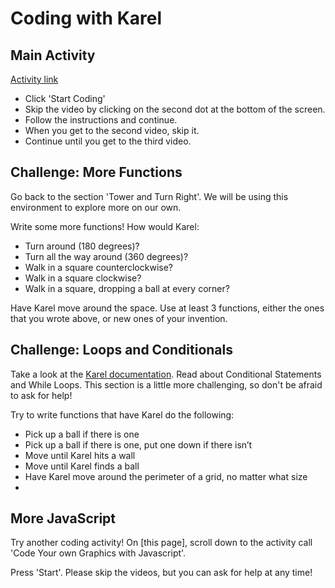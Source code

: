 # Coding with Karel

## Main Activity

[Activity link](http://hourofcode.codehs.com/)

*  Click 'Start Coding'
*  Skip the video by clicking on the second dot at the bottom of the screen.
*  Follow the instructions and continue.
*  When you get to the second video, skip it.
*  Continue until you get to the third video.

## Challenge: More Functions

Go back to the section 'Tower and Turn Right'. We will be using this environment
to explore more on our own.

Write some more functions! How would Karel:

*  Turn around (180 degrees)?
*  Turn all the way around (360 degrees)?
*  Walk in a square counterclockwise?
*  Walk in a square clockwise?
*  Walk in a square, dropping a ball at every corner?

Have Karel move around the space. Use at least 3 functions, either the ones that
you wrote above, or new ones of your invention.

## Challenge: Loops and Conditionals

Take a look at the [Karel documentation](https://codehs.com/glossary/term/40).
Read about Conditional Statements and While Loops. This section is a little more
challenging, so don't be afraid to ask for help!

Try to write functions that have Karel do the following:

*  Pick up a ball if there is one
*  Pick up a ball if there is one, put one down if there isn’t
*  Move until Karel hits a wall
*  Move until Karel finds a ball
*  Have Karel move around the perimeter of a grid, no matter what size
*  

## More JavaScript

Try another coding activity! On [this page], scroll down to the activity call 'Code Your own Graphics with Javascript'.

Press 'Start'. Please skip the videos, but you can ask for help at any time!
